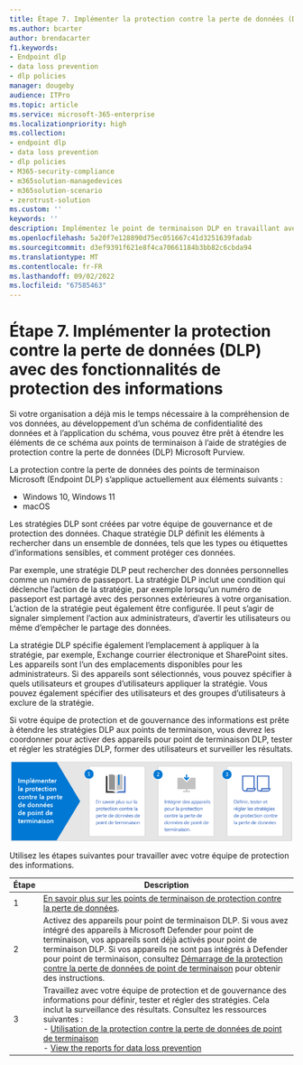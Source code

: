 ```yaml
---
title: Étape 7. Implémenter la protection contre la perte de données (DLP) avec des fonctionnalités de protection des informations
ms.author: bcarter
author: brendacarter
f1.keywords:
- Endpoint dlp
- data loss prevention
- dlp policies
manager: dougeby
audience: ITPro
ms.topic: article
ms.service: microsoft-365-enterprise
ms.localizationpriority: high
ms.collection:
- endpoint dlp
- data loss prevention
- dlp policies
- M365-security-compliance
- m365solution-managedevices
- m365solution-scenario
- zerotrust-solution
ms.custom: ''
keywords: ''
description: Implémentez le point de terminaison DLP en travaillant avec votre équipe de protection et de gouvernance d’information pour créer des stratégies DLP pour votre organisation.
ms.openlocfilehash: 5a20f7e128890d75ec051667c41d3251639fadab
ms.sourcegitcommit: d3ef9391f621e8f4ca70661184b3bb82c6cbda94
ms.translationtype: MT
ms.contentlocale: fr-FR
ms.lasthandoff: 09/02/2022
ms.locfileid: "67585463"
---
```

# <a name="step-7-implement-data-loss-prevention-dlp-with-information-protection-capabilities"></a>Étape 7. Implémenter la protection contre la perte de données (DLP) avec des fonctionnalités de protection des informations


Si votre organisation a déjà mis le temps nécessaire à la compréhension de vos données, au développement d’un schéma de confidentialité des données et à l’application du schéma, vous pouvez être prêt à étendre les éléments de ce schéma aux points de terminaison à l’aide de stratégies de protection contre la perte de données (DLP) Microsoft Purview. 

La protection contre la perte de données des points de terminaison Microsoft (Endpoint DLP) s’applique actuellement aux éléments suivants :
- Windows 10, Windows 11
- macOS

Les stratégies DLP sont créées par votre équipe de gouvernance et de protection des données. Chaque stratégie DLP définit les éléments à rechercher dans un ensemble de données, tels que les types ou étiquettes d’informations sensibles, et comment protéger ces données. 

Par exemple, une stratégie DLP peut rechercher des données personnelles comme un numéro de passeport. La stratégie DLP inclut une condition qui déclenche l’action de la stratégie, par exemple lorsqu’un numéro de passeport est partagé avec des personnes extérieures à votre organisation. L’action de la stratégie peut également être configurée. Il peut s’agir de signaler simplement l’action aux administrateurs, d’avertir les utilisateurs ou même d’empêcher le partage des données.

La stratégie DLP spécifie également l’emplacement à appliquer à la stratégie, par exemple, Exchange courrier électronique et SharePoint sites. Les appareils sont l’un des emplacements disponibles pour les administrateurs. Si des appareils sont sélectionnés, vous pouvez spécifier à quels utilisateurs et groupes d’utilisateurs appliquer la stratégie. Vous pouvez également spécifier des utilisateurs et des groupes d’utilisateurs à exclure de la stratégie.

Si votre équipe de protection et de gouvernance des informations est prête à étendre les stratégies DLP aux points de terminaison, vous devrez les coordonner pour activer des appareils pour point de terminaison DLP, tester et régler les stratégies DLP, former des utilisateurs et surveiller les résultats. 

![Étapes DLP du point de terminaison pour l’administrateur de l’appareil](../media/devices/endpoint-dlp-steps.png#lightbox)


Utilisez les étapes suivantes pour travailler avec votre équipe de protection des informations.


|Étape  |Description  |
|---------|---------|
|1     |  [En savoir plus sur les points de terminaison de protection contre la perte de données](../compliance/endpoint-dlp-learn-about.md).        |
|2     | Activez des appareils pour point de terminaison DLP. Si vous avez intégré des appareils à Microsoft Defender pour point de terminaison, vos appareils sont déjà activés pour point de terminaison DLP. Si vos appareils ne sont pas intégrés à Defender pour point de terminaison, consultez [Démarrage de la protection contre la perte de données de point de terminaison](../compliance/endpoint-dlp-getting-started.md) pour obtenir des instructions.|
|3     |   Travaillez avec votre équipe de protection et de gouvernance des informations pour définir, tester et régler des stratégies. Cela inclut la surveillance des résultats. Consultez les ressources suivantes :<br>- [Utilisation de la protection contre la perte de données de point de terminaison](../compliance/endpoint-dlp-using.md)<br>- [View the reports for data loss prevention](../compliance/view-the-dlp-reports.md)      |
